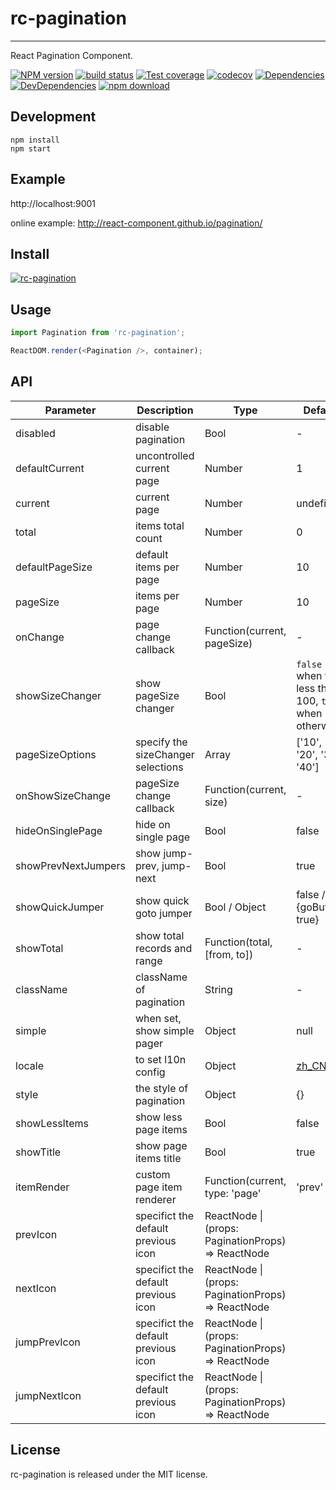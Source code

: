 # rc-pagination

---

React Pagination Component.

[![NPM version][npm-image]][npm-url]
[![build status][travis-image]][travis-url]
[![Test coverage][coveralls-image]][coveralls-url]
[![codecov](https://codecov.io/gh/react-component/pagination/branch/master/graph/badge.svg)](https://codecov.io/gh/react-component/pagination)
[![Dependencies](https://img.shields.io/david/react-component/pagination.svg?style=flat-square)](https://david-dm.org/react-component/pagination)
[![DevDependencies](https://img.shields.io/david/dev/react-component/pagination.svg?style=flat-square)](https://david-dm.org/react-component/pagination?type=dev)
[![npm download][download-image]][download-url]

[npm-image]: http://img.shields.io/npm/v/rc-pagination.svg?style=flat-square
[npm-url]: http://npmjs.org/package/rc-pagination
[travis-image]: https://img.shields.io/travis/react-component/pagination.svg?style=flat-square
[travis-url]: https://travis-ci.org/react-component/pagination
[coveralls-image]: https://img.shields.io/coveralls/react-component/pagination.svg?style=flat-square
[coveralls-url]: https://coveralls.io/r/react-component/pagination?branch=master
[download-image]: https://img.shields.io/npm/dm/rc-pagination.svg?style=flat-square
[download-url]: https://npmjs.org/package/rc-pagination

## Development

```
npm install
npm start
```

## Example

http://localhost:9001

online example: http://react-component.github.io/pagination/

## Install

[![rc-pagination](https://nodei.co/npm/rc-pagination.png)](https://npmjs.org/package/rc-pagination)

## Usage

```js
import Pagination from 'rc-pagination';

ReactDOM.render(<Pagination />, container);
```

## API

| Parameter           | Description                         | Type                                               | Default                                                                                |
| ------------------- | ----------------------------------- | -------------------------------------------------- | -------------------------------------------------------------------------------------- |
| disabled            | disable pagination                  | Bool                                               | -                                                                                      |
| defaultCurrent      | uncontrolled current page           | Number                                             | 1                                                                                      |
| current             | current page                        | Number                                             | undefined                                                                              |
| total               | items total count                   | Number                                             | 0                                                                                      |
| defaultPageSize     | default items per page              | Number                                             | 10                                                                                     |
| pageSize            | items per page                      | Number                                             | 10                                                                                     |
| onChange            | page change callback                | Function(current, pageSize)                        | -                                                                                      |
| showSizeChanger     | show pageSize changer               | Bool                     | `false` when total less then 100, `true` when otherwise |
| pageSizeOptions     | specify the sizeChanger selections  | Array<String>                                      | ['10', '20', '30', '40']                                                               |
| onShowSizeChange    | pageSize change callback            | Function(current, size)                            | -                                                                                      |
| hideOnSinglePage    | hide on single page                 | Bool                                               | false                                                                                  |
| showPrevNextJumpers | show jump-prev, jump-next           | Bool                                               | true                                                                                   |
| showQuickJumper     | show quick goto jumper              | Bool / Object                                      | false / {goButton: true}                                                               |
| showTotal           | show total records and range        | Function(total, [from, to])                        | -                                                                                      |
| className           | className of pagination             | String                                             | -                                                                                      |
| simple              | when set, show simple pager         | Object                                             | null                                                                                   |
| locale              | to set l10n config                  | Object                                             | [zh_CN](https://github.com/react-component/pagination/blob/master/src/locale/zh_CN.js) |
| style               | the style of pagination             | Object                                             | {}                                                                                     |
| showLessItems       | show less page items                | Bool                                               | false                                                                                  |
| showTitle           | show page items title               | Bool                                               | true                                                                                   |
| itemRender          | custom page item renderer           | Function(current, type: 'page'                     | 'prev'                                                                                 | 'next' | 'jump-prev' | 'jump-next', element): React.ReactNode | `(current, type, element) => element` |
| prevIcon            | specifict the default previous icon | ReactNode \| (props: PaginationProps) => ReactNode |                                                                                        |
| nextIcon            | specifict the default previous icon | ReactNode \| (props: PaginationProps) => ReactNode |                                                                                        |
| jumpPrevIcon        | specifict the default previous icon | ReactNode \| (props: PaginationProps) => ReactNode |                                                                                        |
| jumpNextIcon        | specifict the default previous icon | ReactNode \| (props: PaginationProps) => ReactNode |                                                                                        |

## License

rc-pagination is released under the MIT license.
